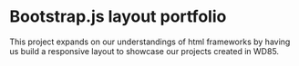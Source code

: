 # Bootstrap.js layout portfolio

This project expands on our understandings of html frameworks by having us build a responsive layout to showcase our projects created in WD85.
